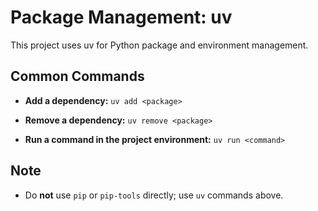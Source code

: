 # Package Management: uv

This project uses uv for Python package and environment management.

## Common Commands

- **Add a dependency:**
  `uv add <package>`

- **Remove a dependency:**
  `uv remove <package>`

- **Run a command in the project environment:**
  `uv run <command>`

## Note

- Do **not** use `pip` or `pip-tools` directly; use `uv` commands above.

